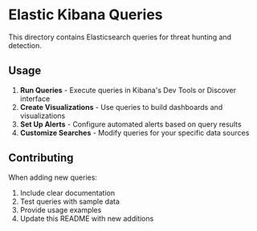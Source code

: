 # Elastic Kibana Queries

This directory contains Elasticsearch queries for threat hunting and detection.

## Usage

1. **Run Queries** - Execute queries in Kibana's Dev Tools or Discover interface
2. **Create Visualizations** - Use queries to build dashboards and visualizations
3. **Set Up Alerts** - Configure automated alerts based on query results
4. **Customize Searches** - Modify queries for your specific data sources

## Contributing

When adding new queries:
1. Include clear documentation
2. Test queries with sample data
3. Provide usage examples
4. Update this README with new additions

